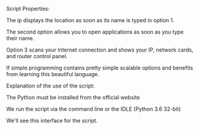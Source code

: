 Script Properties:

The ip displays the location as soon as its name is typed in option 1.

The second option allows you to open applications as soon as you type their name.

Option 3 scans your Internet connection and shows your IP, network cards, and router control panel.

If simple programming contains pretty simple scalable options and benefits from learning this beautiful language.

 

Explanation of the use of the script:

The Python must be installed from the official website 

We run the script via the command line or the IDLE (Python 3.6 32-bit)

We'll see this interface for the script.
